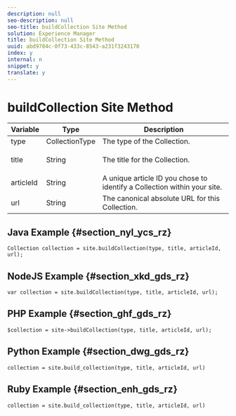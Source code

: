 ```yaml
---
description: null
seo-description: null
seo-title: buildCollection Site Method
solution: Experience Manager
title: buildCollection Site Method
uuid: abd9784c-0f73-433c-8543-a231f3243170
index: y
internal: n
snippet: y
translate: y
---
```


# buildCollection Site Method


<table id="properties_gq4_jyf_5y" class="simpletable properties" cellpadding="4" cellspacing="0"> 
 <thead class="prophead sthead"> 
  <th class="proptypehd"> Variable </th> 
  <th class="propvaluehd"> Type </th> 
  <th class="propdeschd"> Description </th> 
 </thead> 
 <tr class="property strow"> 
  <td class="proptype stentry"> <span class="varname"> type </span> </td> 
  <td class="propvalue stentry"> CollectionType </td> 
  <td class="propdesc stentry"> The type of the Collection. </td> 
 </tr> 
 <tr class="property strow"> 
  <td class="proptype stentry"> <span class="varname"> title </span> </td> 
  <td class="propvalue stentry"> String </td> 
  <td class="propdesc stentry"> <p>The title for the Collection.</p> </td> 
 </tr> 
 <tr class="property strow"> 
  <td class="proptype stentry"> <span class="varname"> articleId </span> </td> 
  <td class="propvalue stentry"> String </td> 
  <td class="propdesc stentry"> A unique article ID you chose to identify a Collection within your site. </td> 
 </tr> 
 <tr class="property strow"> 
  <td class="proptype stentry"> <span class="varname"> url </span> </td> 
  <td class="propvalue stentry"> String </td> 
  <td class="propdesc stentry"> The canonical absolute URL for this Collection. </td> 
 </tr> 
</table>


## Java Example {#section_nyl_ycs_rz}


```
Collection collection = site.buildCollection(type, title, articleId, url); 

```

## NodeJS Example {#section_xkd_gds_rz}


```
var collection = site.buildCollection(type, title, articleId, url); 

```

## PHP Example {#section_ghf_gds_rz}


```
$collection = site->buildCollection(type, title, articleId, url); 

```

## Python Example {#section_dwg_gds_rz}


```
collection = site.build_collection(type, title, articleId, url) 

```

## Ruby Example {#section_enh_gds_rz}


```
collection = site.build_collection(type, title, articleId, url) 

```
